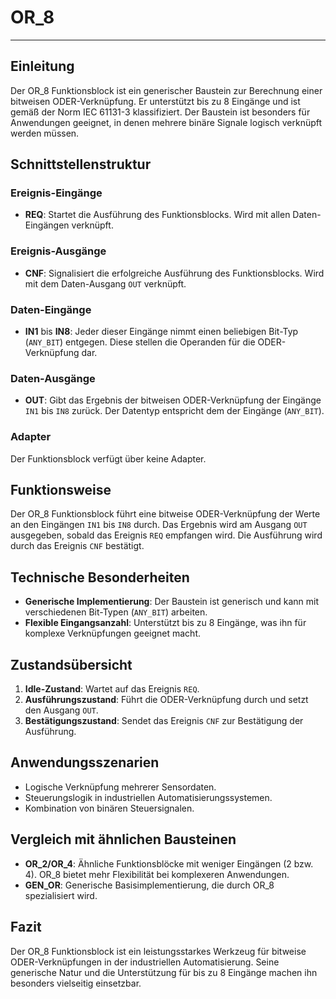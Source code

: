 # OR_8

* * * * * * * * * *
## Einleitung
Der OR_8 Funktionsblock ist ein generischer Baustein zur Berechnung einer bitweisen ODER-Verknüpfung. Er unterstützt bis zu 8 Eingänge und ist gemäß der Norm IEC 61131-3 klassifiziert. Der Baustein ist besonders für Anwendungen geeignet, in denen mehrere binäre Signale logisch verknüpft werden müssen.

## Schnittstellenstruktur
### **Ereignis-Eingänge**
- **REQ**: Startet die Ausführung des Funktionsblocks. Wird mit allen Daten-Eingängen verknüpft.

### **Ereignis-Ausgänge**
- **CNF**: Signalisiert die erfolgreiche Ausführung des Funktionsblocks. Wird mit dem Daten-Ausgang `OUT` verknüpft.

### **Daten-Eingänge**
- **IN1** bis **IN8**: Jeder dieser Eingänge nimmt einen beliebigen Bit-Typ (`ANY_BIT`) entgegen. Diese stellen die Operanden für die ODER-Verknüpfung dar.

### **Daten-Ausgänge**
- **OUT**: Gibt das Ergebnis der bitweisen ODER-Verknüpfung der Eingänge `IN1` bis `IN8` zurück. Der Datentyp entspricht dem der Eingänge (`ANY_BIT`).

### **Adapter**
Der Funktionsblock verfügt über keine Adapter.

## Funktionsweise
Der OR_8 Funktionsblock führt eine bitweise ODER-Verknüpfung der Werte an den Eingängen `IN1` bis `IN8` durch. Das Ergebnis wird am Ausgang `OUT` ausgegeben, sobald das Ereignis `REQ` empfangen wird. Die Ausführung wird durch das Ereignis `CNF` bestätigt.

## Technische Besonderheiten
- **Generische Implementierung**: Der Baustein ist generisch und kann mit verschiedenen Bit-Typen (`ANY_BIT`) arbeiten.
- **Flexible Eingangsanzahl**: Unterstützt bis zu 8 Eingänge, was ihn für komplexe Verknüpfungen geeignet macht.

## Zustandsübersicht
1. **Idle-Zustand**: Wartet auf das Ereignis `REQ`.
2. **Ausführungszustand**: Führt die ODER-Verknüpfung durch und setzt den Ausgang `OUT`.
3. **Bestätigungszustand**: Sendet das Ereignis `CNF` zur Bestätigung der Ausführung.

## Anwendungsszenarien
- Logische Verknüpfung mehrerer Sensordaten.
- Steuerungslogik in industriellen Automatisierungssystemen.
- Kombination von binären Steuersignalen.

## Vergleich mit ähnlichen Bausteinen
- **OR_2/OR_4**: Ähnliche Funktionsblöcke mit weniger Eingängen (2 bzw. 4). OR_8 bietet mehr Flexibilität bei komplexeren Anwendungen.
- **GEN_OR**: Generische Basisimplementierung, die durch OR_8 spezialisiert wird.

## Fazit
Der OR_8 Funktionsblock ist ein leistungsstarkes Werkzeug für bitweise ODER-Verknüpfungen in der industriellen Automatisierung. Seine generische Natur und die Unterstützung für bis zu 8 Eingänge machen ihn besonders vielseitig einsetzbar.